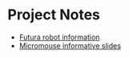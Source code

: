 # Project Notes
- [Futura robot information](http://micromouseusa.com/?page_id=1342)
- [Micromouse informative slides](http://micromouseusa.com/?page_id=1342)

